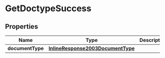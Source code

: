 
# GetDoctypeSuccess

## Properties
Name | Type | Description | Notes
------------ | ------------- | ------------- | -------------
**documentType** | [**InlineResponse2003DocumentType**](InlineResponse2003DocumentType.md) |  |  [optional]



